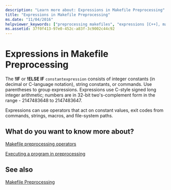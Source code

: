 ```yaml
---
description: "Learn more about: Expressions in Makefile Preprocessing"
title: "Expressions in Makefile Preprocessing"
ms.date: "11/04/2016"
helpviewer_keywords: ["preprocessing makefiles", "expressions [C++], makefile preprocessing", "makefiles, preprocessing"]
ms.assetid: 37f0f413-97e0-452c-a83f-3c9002c44c92
---
```

# Expressions in Makefile Preprocessing

The **!IF** or **!ELSE IF** `constantexpression` consists of integer constants (in decimal or C-language notation), string constants, or commands. Use parentheses to group expressions. Expressions use C-style signed long integer arithmetic; numbers are in 32-bit two's-complement form in the range - 2147483648 to 2147483647.

Expressions can use operators that act on constant values, exit codes from commands, strings, macros, and file-system paths.

## What do you want to know more about?

[Makefile preprocessing operators](makefile-preprocessing-operators.md)

[Executing a program in preprocessing](executing-a-program-in-preprocessing.md)

## See also

[Makefile Preprocessing](makefile-preprocessing.md)
